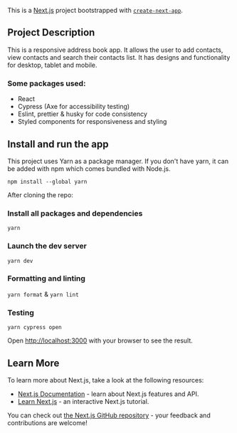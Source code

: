 This is a [Next.js](https://nextjs.org/) project bootstrapped with [`create-next-app`](https://github.com/vercel/next.js/tree/canary/packages/create-next-app).

## Project Description

This is a responsive address book app. It allows the user to add contacts, view contacts and search their contacts list. It has designs and functionality for desktop, tablet and mobile.

### Some packages used:

- React
- Cypress (Axe for accessibility testing)
- Eslint, prettier & husky for code consistency
- Styled components for responsiveness and styling

## Install and run the app

This project uses Yarn as a package manager. If you don't have yarn, it can be added with npm which comes bundled with Node.js.

`npm install --global yarn`

After cloning the repo:

### Install all packages and dependencies

`yarn`

### Launch the dev server

`yarn dev`

### Formatting and linting

`yarn format`
&
`yarn lint`

### Testing

`yarn cypress open`

Open [http://localhost:3000](http://localhost:3000) with your browser to see the result.

## Learn More

To learn more about Next.js, take a look at the following resources:

- [Next.js Documentation](https://nextjs.org/docs) - learn about Next.js features and API.
- [Learn Next.js](https://nextjs.org/learn) - an interactive Next.js tutorial.

You can check out [the Next.js GitHub repository](https://github.com/vercel/next.js/) - your feedback and contributions are welcome!
